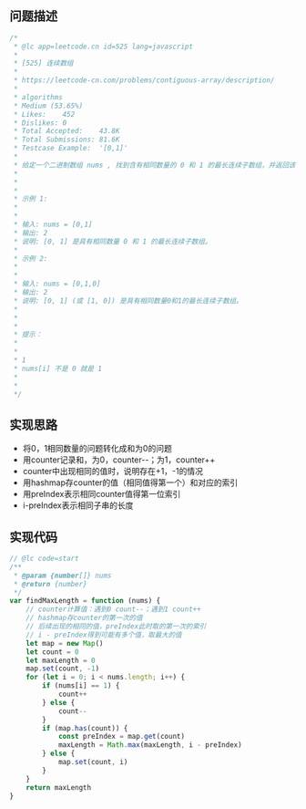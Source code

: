 ## 问题描述
```js
/*
 * @lc app=leetcode.cn id=525 lang=javascript
 *
 * [525] 连续数组
 *
 * https://leetcode-cn.com/problems/contiguous-array/description/
 *
 * algorithms
 * Medium (53.65%)
 * Likes:    452
 * Dislikes: 0
 * Total Accepted:    43.8K
 * Total Submissions: 81.6K
 * Testcase Example:  '[0,1]'
 *
 * 给定一个二进制数组 nums , 找到含有相同数量的 0 和 1 的最长连续子数组，并返回该子数组的长度。
 *
 *
 *
 * 示例 1:
 *
 *
 * 输入: nums = [0,1]
 * 输出: 2
 * 说明: [0, 1] 是具有相同数量 0 和 1 的最长连续子数组。
 *
 * 示例 2:
 *
 *
 * 输入: nums = [0,1,0]
 * 输出: 2
 * 说明: [0, 1] (或 [1, 0]) 是具有相同数量0和1的最长连续子数组。
 *
 *
 *
 * 提示：
 *
 *
 * 1
 * nums[i] 不是 0 就是 1
 *
 *
 */
```
## 实现思路
* 将0，1相同数量的问题转化成和为0的问题
* 用counter记录和，为0，counter--；为1，counter++
* counter中出现相同的值时，说明存在+1，-1的情况
* 用hashmap存counter的值（相同值得第一个）和对应的索引
* 用preIndex表示相同counter值得第一位索引
* i-preIndex表示相同子串的长度

## 实现代码
```js
// @lc code=start
/**
 * @param {number[]} nums
 * @return {number}
 */
var findMaxLength = function (nums) {
	// counter计算值：遇到0 count--；遇到1 count++
	// hashmap存counter的第一次的值
	// 后续出现的相同的值，preIndex此时取的第一次的索引
	// i - preIndex得到可能有多个值，取最大的值
	let map = new Map()
	let count = 0
	let maxLength = 0
	map.set(count, -1)
	for (let i = 0; i < nums.length; i++) {
		if (nums[i] == 1) {
			count++
		} else {
			count--
		}
		if (map.has(count)) {
			const preIndex = map.get(count)
			maxLength = Math.max(maxLength, i - preIndex)
		} else {
			map.set(count, i)
		}
	}
	return maxLength
}
```